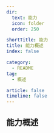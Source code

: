```yaml
---
dir:
  text: 能力
  icon: folder
  order: 250

shortTitle: 能力
title: 能力概述
index: false

category: 
  - README
tag:
  - 概述

article: false
timeline: false
---
```


## 能力概述